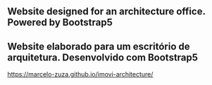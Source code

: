 ## Website designed for an architecture office. Powered by Bootstrap5

## Website elaborado para um escritório de arquitetura. Desenvolvido com Bootstrap5

https://marcelo-zuza.github.io/imovi-architecture/